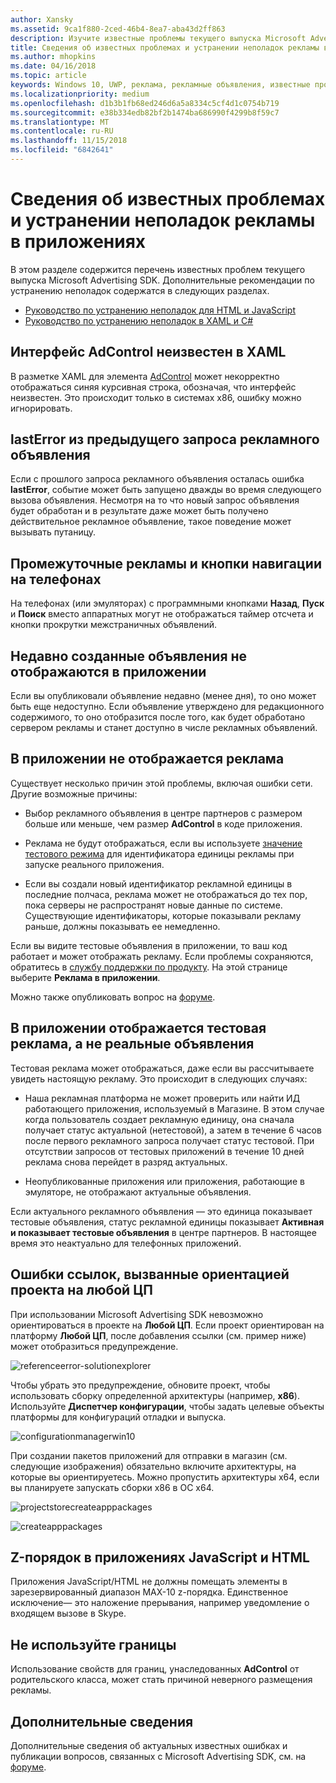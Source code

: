 ```yaml
---
author: Xansky
ms.assetid: 9ca1f880-2ced-46b4-8ea7-aba43d2ff863
description: Изучите известные проблемы текущего выпуска Microsoft Advertising SDK.
title: Сведения об известных проблемах и устранении неполадок рекламы в приложениях
ms.author: mhopkins
ms.date: 04/16/2018
ms.topic: article
keywords: Windows 10, UWP, реклама, рекламные объявления, известные проблемы, устранение неполадок
ms.localizationpriority: medium
ms.openlocfilehash: d1b3b1fb68ed246d6a5a8334c5cf4d1c0754b719
ms.sourcegitcommit: e38b334edb82bf2b1474ba686990f4299b8f59c7
ms.translationtype: MT
ms.contentlocale: ru-RU
ms.lasthandoff: 11/15/2018
ms.locfileid: "6842641"
---
```

# <a name="known-issues-and-troubleshooting-for-ads-in-apps"></a>Сведения об известных проблемах и устранении неполадок рекламы в приложениях

В этом разделе содержится перечень известных проблем текущего выпуска Microsoft Advertising SDK. Дополнительные рекомендации по устранению неполадок содержатся в следующих разделах.

* [Руководство по устранению неполадок для HTML и JavaScript](html-and-javascript-troubleshooting-guide.md)
* [Руководство по устранению неполадок в XAML и C#](xaml-and-c-troubleshooting-guide.md)

## <a name="adcontrol-interface-unknown-in-xaml"></a>Интерфейс AdControl неизвестен в XAML

В разметке XAML для элемента [AdControl](https://docs.microsoft.com/uwp/api/microsoft.advertising.winrt.ui.adcontrol) может некорректно отображаться синяя курсивная строка, обозначая, что интерфейс неизвестен. Это происходит только в системах x86, ошибку можно игнорировать.

## <a name="lasterror-from-previous-ad-request"></a>lastError из предыдущего запроса рекламного объявления

Если с прошлого запроса рекламного объявления осталась ошибка **lastError**, событие может быть запущено дважды во время следующего вызова объявления. Несмотря на то что новый запрос объявления будет обработан и в результате даже может быть получено действительное рекламное объявление, такое поведение может вызывать путаницу.

## <a name="interstitial-ads-and-navigation-buttons-on-phones"></a>Промежуточные рекламы и кнопки навигации на телефонах

На телефонах (или эмуляторах) с программными кнопками **Назад**, **Пуск** и **Поиск** вместо аппаратных могут не отображаться таймер отсчета и кнопки прокрутки межстраничных объявлений.

## <a name="recently-created-ads-are-not-being-served-to-your-app"></a>Недавно созданные объявления не отображаются в приложении

Если вы опубликовали объявление недавно (менее дня), то оно может быть еще недоступно. Если объявление утверждено для редакционного содержимого, то оно отобразится после того, как будет обработано сервером рекламы и станет доступно в числе рекламных объявлений.

## <a name="no-ads-are-shown-in-your-app"></a>В приложении не отображается реклама

Существует несколько причин этой проблемы, включая ошибки сети. Другие возможные причины:

* Выбор рекламного объявления в центре партнеров с размером больше или меньше, чем размер **AdControl** в коде приложения.

* Реклама не будут отображаться, если вы используете [значение тестового режима](set-up-ad-units-in-your-app.md#test-ad-units) для идентификатора единицы рекламы при запуске реального приложения.

* Если вы создали новый идентификатор рекламной единицы в последние полчаса, реклама может не отображаться до тех пор, пока серверы не распространят новые данные по системе. Существующие идентификаторы, которые показывали рекламу раньше, должны показывать ее немедленно.

Если вы видите тестовые объявления в приложении, то ваш код работает и может отображать рекламу. Если проблемы сохраняются, обратитесь в [службу поддержки по продукту](https://developer.microsoft.com/en-us/windows/support). На этой странице выберите **Реклама в приложении**.

Можно также опубликовать вопрос на [форуме](http://go.microsoft.com/fwlink/p/?LinkId=401266).

## <a name="test-ads-are-showing-in-your-app-instead-of-live-ads"></a>В приложении отображается тестовая реклама, а не реальные объявления

Тестовая реклама может отображаться, даже если вы рассчитываете увидеть настоящую рекламу. Это происходит в следующих случаях:

* Наша рекламная платформа не может проверить или найти ИД работающего приложения, используемый в Магазине. В этом случае когда пользователь создает рекламную единицу, она сначала получает статус актуальной (нетестовой), а затем в течение 6 часов после первого рекламного запроса получает статус тестовой. При отсутствии запросов от тестовых приложений в течение 10 дней реклама снова перейдет в разряд актуальных.

* Неопубликованные приложения или приложения, работающие в эмуляторе, не отображают актуальные объявления.

Если актуального рекламного объявления — это единица показывает тестовые объявления, статус рекламной единицы показывает **Активная и показывает тестовые объявления** в центре партнеров. В настоящее время это неактуально для телефонных приложений.


<span id="reference_errors"/>

## <a name="reference-errors-caused-by-targeting-any-cpu-in-your-project"></a>Ошибки ссылок, вызванные ориентацией проекта на любой ЦП

При использовании Microsoft Advertising SDK невозможно ориентироваться в проекте на **Любой ЦП**. Если проект ориентирован на платформу **Любой ЦП**, после добавления ссылки (см. пример ниже) может отобразиться предупреждение.

![referenceerror\-solutionexplorer](images/13-19629921-023c-42ec-b8f5-bc0b63d5a191.jpg)

Чтобы убрать это предупреждение, обновите проект, чтобы использовать сборку определенной архитектуры (например, **x86**). Используйте **Диспетчер конфигурации**, чтобы задать целевые объекты платформы для конфигураций отладки и выпуска.

![configurationmanagerwin10](images/13-87074274-c10d-4dbd-9a06-453b7184f8de.png)

При создании пакетов приложений для отправки в магазин (см. следующие изображения) обязательно включите архитектуры, на которые вы ориентируетесь. Можно пропустить архитектуры x64, если вы планируете запускать сборки x86 в ОС x64.

![projectstorecreateapppackages](images/13-a99b05a4-8917-4c53-822e-2548fadf828a.png)

![createapppackages](images/13-16280cb1-a838-42b9-9256-eac7f33f5603.png)

## <a name="z-order-in-javascripthtml-apps"></a>Z-порядок в приложениях JavaScript и HTML

Приложения JavaScript/HTML не должны помещать элементы в зарезервированный диапазон MAX-10 z-порядка. Единственное исключение— это наложение прерывания, например уведомление о входящем вызове в Skype.

<span id="bkmk-ui"/>

## <a name="do-not-use-borders"></a>Не используйте границы

Использование свойств для границ, унаследованных **AdControl** от родительского класса, может стать причиной неверного размещения рекламы.

## <a name="more-information"></a>Дополнительные сведения

Дополнительные сведения об актуальных известных ошибках и публикации вопросов, связанных с Microsoft Advertising SDK, см. на [форуме](http://go.microsoft.com/fwlink/p/?LinkId=401266).

 

 
